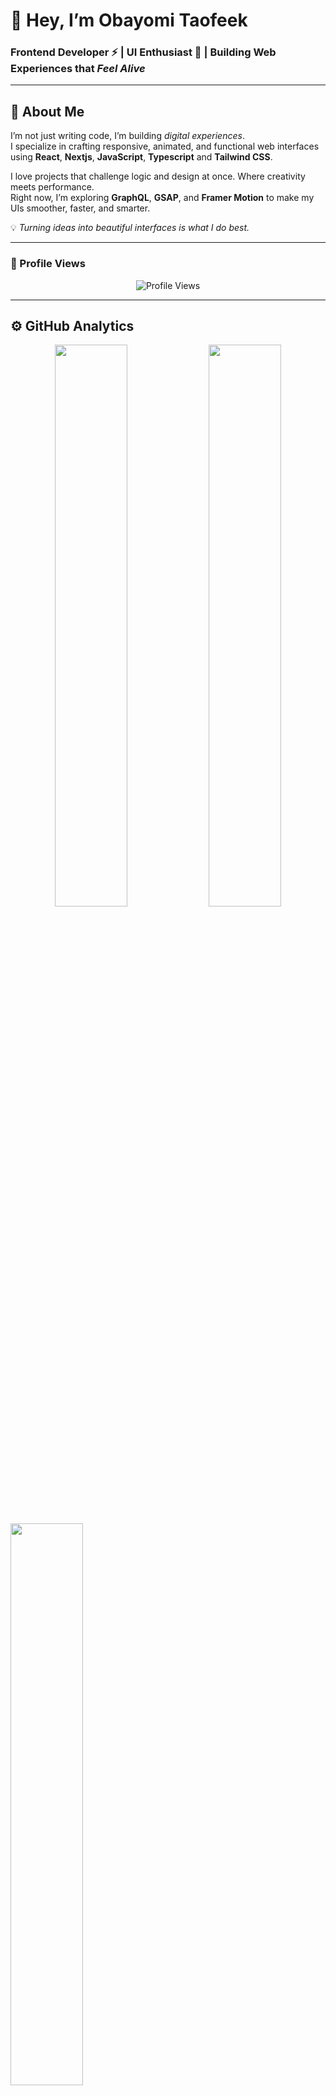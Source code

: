 # 👋 Hey, I’m Obayomi Taofeek 

### Frontend Developer ⚡ | UI Enthusiast 🎨 | Building Web Experiences that *Feel Alive*

---

## 🚀 About Me
I’m not just writing code, I’m building *digital experiences*.  
I specialize in crafting responsive, animated, and functional web interfaces using **React**, **Nextjs**, **JavaScript**, **Typescript** and **Tailwind CSS**.  

I love projects that challenge logic and design at once. Where creativity meets performance.  
Right now, I’m exploring **GraphQL**, **GSAP**, and **Framer Motion** to make my UIs smoother, faster, and smarter.  

💡 *Turning ideas into beautiful interfaces is what I do best.*

---

### 👀 Profile Views  
<p align="center">
  <img src="https://komarev.com/ghpvc/?username=Dev-Taofeek&label=Profile%20Views&color=blue&style=flat" alt="Profile Views" />
</p>

---

## ⚙️ GitHub Analytics

<p align="center">
  <img width="48%" src="https://github-readme-stats.vercel.app/api?username=Dev-Taofeek&show_icons=true&hide_border=false" />
  <img width="48%" src="https://github-readme-streak-stats.herokuapp.com/?user=Dev-Taofeek&hide_border=false" />
</p>

<p align="left">
  <img width="48%" src="https://github-readme-stats.vercel.app/api/top-langs/?username=Dev-Taofeek&layout=compact&hide_border=false" />
</p>

---

## 🧠 Tech Arsenal

| Frontend | Animation | Tools | Learning |
|-----------|------------|--------|-----------|
| React • Nextjs • JavaScript (ES6+) • Typescript • HTML • CSS • Tailwind CSS | GSAP • Framer Motion | Git • GitHub • VS Code • Api Integration | GraphQL • Firebase • AI Integration |

---

## 🏗️ Featured Projects

| Project | Description | Tech Stack |
|----------|--------------|-------------|
| 🧠 [SnapCard](https://github.com/Dev-Taofeek/Snap-Card)) | SnapCard lets users instantly create, share, and scan professional digital contact cards (vCards) using QR codes. | Nextjs, Typescript, Tailwind CSS, Firebase, QR Code Lib, HTML5-QRCode |
| 🏫 [Cine Watch](https://github.com/Dev-Taofeek/cinewatch) | Your one-stop destination for movies, trailers, and cinema tickets. | Nextjs, Typescript, Tailwind CSS, Tmdb Api  |
| 🎨 [Chowdeck-clone](https://github.com/Dev-Taofeek/my-chowdeck-clone) | A clone of chowdeck official website | Nextjs, Javascript, Tailwind CSS, Framer Motion |
| [Tobless-Store](https://github.com/Dev-Taofeek/Tobless-Store) | Tobless Store is your one-stop shop for quality products, best deals, and fast delivery. Shop smarter, live better. | Reactjs, Redux, Javascript, Tailwindcss|

---

### 🚀 Projects I'm Currently Building  
- 🧭 **Smart Track** — Smart Track is an AI-powered performance analytics and productivity tracking platform designed to help individuals and professionals visualize, measure, and improve their daily performance *(coming soon)*  

---

## 🗣️ Let’s Connect
Let’s collaborate or build something great together:

- 📧 Email: [obayomitaofeek7@gmail.com](mailto:obayomitaofeek7@gmail.com)  
- 🐦 Twitter: [@ObayomiTaofeek](https://x.com/ObayomiTaofeek)  
- 💼 LinkedIn: [Obayomi Taofeek](https://www.linkedin.com/in/obayomi-taofeek-805a56267/)  

---

> “I don’t chase opportunities — I create results that attract them.”  
> — **Dev Taofeek**
